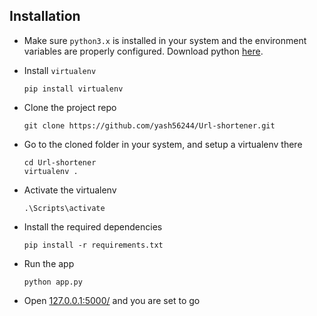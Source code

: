 ## Installation
- Make sure `python3.x` is installed in your system and the environment variables are properly configured. Download python [here](https://www.python.org/downloads/).

- Install `virtualenv`

	`pip install virtualenv` 
- Clone the project repo

	`git clone https://github.com/yash56244/Url-shortener.git`
- Go to the cloned folder in your system, and setup a virtualenv there
	```
	cd Url-shortener
	virtualenv .
	```
- Activate the virtualenv

	`.\Scripts\activate`

- Install the required dependencies

	`pip install -r requirements.txt`
  
- Run the app

	`python app.py`

- Open [127.0.0.1:5000/](http://127.0.0.1:5000/) and you are set to go
